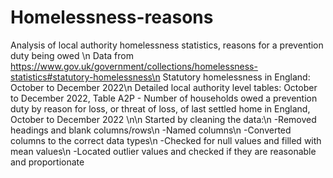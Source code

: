 # Homelessness-reasons
Analysis of local authority homelessness statistics, reasons for a prevention duty being owed
\n
Data from https://www.gov.uk/government/collections/homelessness-statistics#statutory-homelessness\n
Statutory homelessness in England: October to December 2022\n
Detailed local authority level tables: October to December 2022, Table A2P - Number of households owed a prevention duty by reason for loss, or threat of loss, of last settled home in England, October to December 2022
\n\n
Started by cleaning the data:\n
-Removed headings and blank columns/rows\n
-Named columns\n
-Converted columns to the correct data types\n
-Checked for null values and filled with mean values\n
-Located outlier values and checked if they are reasonable and proportionate

